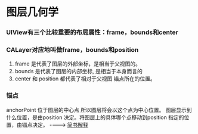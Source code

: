 # 图层几何学  
### UIView有三个比较重要的布局属性：frame，bounds和center   
### CALayer对应地叫做frame，bounds和position  

1.  frame 是代表了图层的外部坐标，是相当于父视图的。
2.  bounds 是代表了图层的内部坐标, 是相当于本身而言的  
3.  center 和 position 都代表了相对于父视图 锚点所在的位置。

### 锚点 
anchorPoint 位于图层的中心点 所以图层将会以这个点为中心位置。
图层显示到什么位置，是由position 决定。将图层上的具体哪个点移动到position 指定的位置，由锚点决定。
----> [简书解释](https://www.jianshu.com/p/94ba4de209ed)


